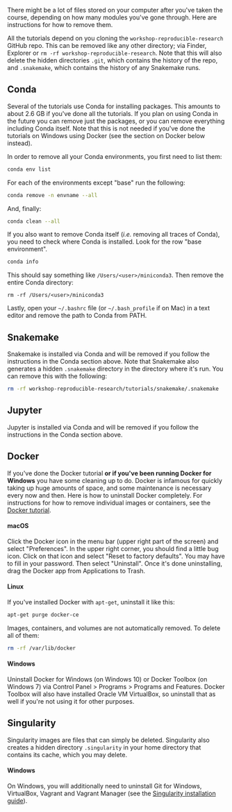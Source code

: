 There might be a lot of files stored on your computer after you've taken the
course, depending on how many modules you've gone through. Here are instructions
for how to remove them.

All the tutorials depend on you cloning the `workshop-reproducible-research`
GitHub repo. This can be removed like any other directory; via Finder,
Explorer or `rm -rf workshop-reproducible-research`. Note that this will also
delete the hidden directories `.git`, which contains the history of the repo,
and `.snakemake`, which contains the history of any Snakemake runs.

## Conda

Several of the tutorials use Conda for installing packages. This amounts to
about 2.6 GB if you've done all the tutorials. If you plan on using Conda in
the future you can remove just the packages, or you can remove everything
including Conda itself. Note that this is not needed if you've done the
tutorials on Windows using Docker (see the section on Docker below instead).

In order to remove all your Conda environments, you first need to list them:

```bash
conda env list
```

For each of the environments except "base" run the following:

```bash
conda remove -n envname --all
```

And, finally:

```bash
conda clean --all
```

If you also want to remove Conda itself (*i.e.* removing all traces of Conda),
you need to check where Conda is installed. Look for the row "base environment".

```bash
conda info
```

This should say something like `/Users/<user>/miniconda3`. Then remove the
entire Conda directory:

```
rm -rf /Users/<user>/miniconda3
```

Lastly, open your `~/.bashrc` file (or `~/.bash_profile` if on Mac) in a text
editor and remove the path to Conda from PATH.

## Snakemake

Snakemake is installed via Conda and will be removed if you follow the
instructions in the Conda section above. Note that Snakemake also generates
a hidden `.snakemake` directory in the directory where it's run. You can remove
this with the following:

```bash
rm -rf workshop-reproducible-research/tutorials/snakemake/.snakemake
```

## Jupyter

Jupyter is installed via Conda and will be removed if you follow the
instructions in the Conda section above.

## Docker

If you've done the Docker tutorial **or if you've been running Docker for
Windows** you have some cleaning up to do. Docker is infamous for quickly
taking up huge amounts of space, and some maintenance is necessary every now
and then. Here is how to uninstall Docker completely. For instructions for how
to remove individual images or containers, see the [Docker tutorial](docker-2-the-basics).

#### macOS

Click the Docker icon in the menu bar (upper right part of the screen) and
select "Preferences". In the upper right corner, you should find a little bug icon.
Click on that icon and select "Reset to factory defaults". You may have to fill 
in your password. Then select "Uninstall". Once it's done uninstalling, drag the 
Docker app from Applications to Trash.

#### Linux

If you've installed Docker with `apt-get`, uninstall it like this:

```bash
apt-get purge docker-ce
```

Images, containers, and volumes are not automatically removed. To delete all of
them:

```bash
rm -rf /var/lib/docker
```

#### Windows

Uninstall Docker for Windows (on Windows 10) or Docker Toolbox (on Windows 7)
via Control Panel > Programs > Programs and Features. Docker Toolbox will also
have installed Oracle VM VirtualBox, so uninstall that as well if you're not
using it for other purposes.

## Singularity

Singularity images are files that can simply be deleted. Singularity also
creates a hidden directory `.singularity` in your home directory that contains
its cache, which you may delete.

#### Windows

On Windows, you will additionally need to uninstall Git for Windows, VirtualBox, Vagrant and Vagrant Manager (see the 
[Singularity installation guide](https://sylabs.io/guides/3.4/user-guide/installation.html#install-on-windows-or-mac)).
